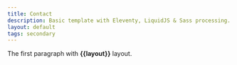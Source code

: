 ```yaml
---
title: Contact
description: Basic template with Eleventy, LiquidJS & Sass processing.
layout: default
tags: secondary
---
```


The first paragraph with **{{layout}}** layout.